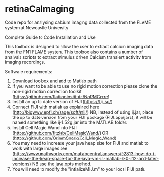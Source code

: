 # retinaCaImaging
Code repo for analysing calcium imaging data collected from the FLAME system at Newcastle University

Complete Guide to Code Installation and Use

This toolbox is designed to allow the user to extract calcium imaging data from the FN1 FLAME system. This toolbox also contains a number of analysis scripts to extract stimulus driven Calcium transient activity from imaging recordings. 

Software requirements:
1.	Download toolbox and add to Matlab path
2.	If you want to be able to use no rigid motion correction please clone the non-rigid motion correction toolkit (https://github.com/flatironinstitute/NoRMCorre) 
3.	Install an up to date version of FIJI (https://fiji.sc/) 
4.	Connect FIJI with matlab as explained here (http://bigwww.epfl.ch/sage/soft/mij/) NB, instead of using ij.jar, place the up to date version from your FIJI package (FIJI.app/jars), it will be named something like ij-1.52g.jar into the MATLAB folder.
5.	Install Cell Magic Wand into FIJI (https://github.com/fitzlab/CellMagicWand/) OR (https://github.com/GrimmSnark/Cell_Magic_Wand)
6.	You may need to increase your java heap size for FIJI and matlab to work with large images see (https://www.mathworks.com/matlabcentral/answers/92813-how-do-i-increase-the-heap-space-for-the-java-vm-in-matlab-6-0-r12-and-later-versions) NB use the java.opts method. 
7.	You will need to modify the "intializeMIJ.m" to your local FIJI path.

